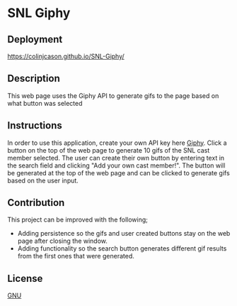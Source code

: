 # SNL Giphy

## Deployment
https://colinjcason.github.io/SNL-Giphy/

## Description
This web page uses the Giphy API to generate gifs to the page based on what button was selected

## Instructions
In order to use this application, create your own API key here [Giphy](https://developers.giphy.com/docs/sdk/).
Click a button on the top of the web page to generate 10 gifs of the SNL cast member selected.
The user can create their own button by entering text in the search field and clicking "Add your own cast member!".
The button will be generated at the top of the web page and can be clicked to generate gifs based on the user input.

## Contribution
This project can be improved with the following;
* Adding persistence so the gifs and user created buttons stay on the web page after closing the window.
* Adding functionality so the search button generates different gif results from the first ones that were generated.

## License
[GNU]()
